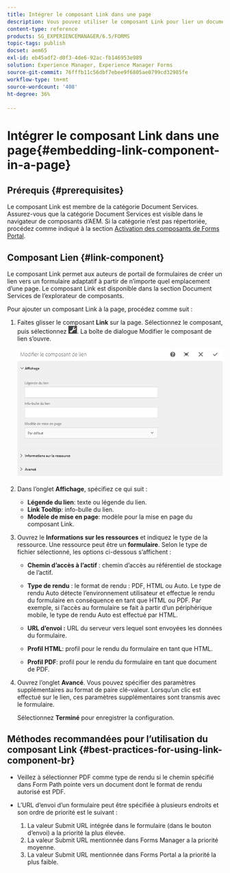 ```yaml
---
title: Intégrer le composant Link dans une page
description: Vous pouvez utiliser le composant Link pour lier un document adaptatif ou un formulaire adaptatif à partir de n’importe quelle page.
content-type: reference
products: SG_EXPERIENCEMANAGER/6.5/FORMS
topic-tags: publish
docset: aem65
exl-id: eb45adf2-d0f3-4de6-92ac-fb146953e989
solution: Experience Manager, Experience Manager Forms
source-git-commit: 76fffb11c56dbf7ebee9f6805ae0799cd32985fe
workflow-type: tm+mt
source-wordcount: '408'
ht-degree: 36%

---
```


# Intégrer le composant Link dans une page{#embedding-link-component-in-a-page}

## Prérequis {#prerequisites}

Le composant Link est membre de la catégorie Document Services. Assurez-vous que la catégorie Document Services est visible dans le navigateur de composants d’AEM. Si la catégorie n’est pas répertoriée, procédez comme indiqué à la section [Activation des composants de Forms Portal](/help/forms/using/enabling-forms-portal-components.md).

## Composant Lien {#link-component}

Le composant Link permet aux auteurs de portail de formulaires de créer un lien vers un formulaire adaptatif à partir de n’importe quel emplacement d’une page. Le composant Link est disponible dans la section Document Services de l’explorateur de composants.

Pour ajouter un composant Link à la page, procédez comme suit :

1. Faites glisser le composant **Link** sur la page. Sélectionnez le composant, puis sélectionnez ![cmppr](assets/cmppr.png). La boîte de dialogue Modifier le composant de lien s’ouvre.

   ![edit-link-component](assets/edit-link-component.png)

1. Dans l’onglet **Affichage**, spécifiez ce qui suit :

   * **Légende du lien**: texte ou légende du lien.
   * **Link Tooltip**: info-bulle du lien.
   * **Modèle de mise en page**: modèle pour la mise en page du composant Link.

1. Ouvrez le **Informations sur les ressources** et indiquez le type de la ressource. Une ressource peut être un **formulaire**. Selon le type de fichier sélectionné, les options ci-dessous s’affichent : 

   * **Chemin d’accès à l’actif** : chemin d’accès au référentiel de stockage de l’actif.

   * **Type de rendu** : le format de rendu : PDF, HTML ou Auto. Le type de rendu Auto détecte l’environnement utilisateur et effectue le rendu du formulaire en conséquence en tant que HTML ou PDF. Par exemple, si l’accès au formulaire se fait à partir d’un périphérique mobile, le type de rendu Auto est effectué par HTML.
   * **URL d’envoi :** URL du serveur vers lequel sont envoyées les données du formulaire.
   * **Profil HTML**: profil pour le rendu du formulaire en tant que HTML.
   * **Profil PDF**: profil pour le rendu du formulaire en tant que document de PDF.

1. Ouvrez l’onglet **Avancé**. Vous pouvez spécifier des paramètres supplémentaires au format de paire clé-valeur. Lorsqu’un clic est effectué sur le lien, ces paramètres supplémentaires sont transmis avec le formulaire.

   Sélectionnez **Terminé** pour enregistrer la configuration.

## Méthodes recommandées pour l’utilisation du composant Link {#best-practices-for-using-link-component-br}

* Veillez à sélectionner PDF comme type de rendu si le chemin spécifié dans Form Path pointe vers un document dont le format de rendu autorisé est PDF.
* L’URL d’envoi d’un formulaire peut être spécifiée à plusieurs endroits et son ordre de priorité est le suivant :

   1. La valeur Submit URL intégrée dans le formulaire (dans le bouton d’envoi) a la priorité la plus élevée.
   1. La valeur Submit URL mentionnée dans Forms Manager a la priorité moyenne.
   1. La valeur Submit URL mentionnée dans Forms Portal a la priorité la plus faible.
